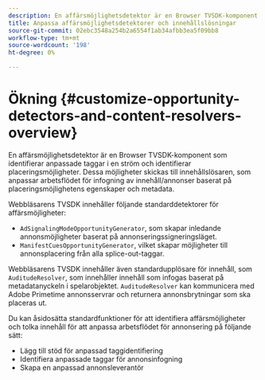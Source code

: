 ```yaml
---
description: En affärsmöjlighetsdetektor är en Browser TVSDK-komponent som identifierar anpassade taggar i en ström och identifierar placeringsmöjligheter. Dessa möjligheter skickas till innehållslösaren, som anpassar arbetsflödet för infogning av innehåll/annonser baserat på placeringsmöjlighetens egenskaper och metadata.
title: Anpassa affärsmöjlighetsdetektorer och innehållslösningar
source-git-commit: 02ebc3548a254b2a6554f1ab34afbb3ea5f09bb8
workflow-type: tm+mt
source-wordcount: '198'
ht-degree: 0%

---
```


# Ökning {#customize-opportunity-detectors-and-content-resolvers-overview}

En affärsmöjlighetsdetektor är en Browser TVSDK-komponent som identifierar anpassade taggar i en ström och identifierar placeringsmöjligheter. Dessa möjligheter skickas till innehållslösaren, som anpassar arbetsflödet för infogning av innehåll/annonser baserat på placeringsmöjlighetens egenskaper och metadata.

Webbläsarens TVSDK innehåller följande standarddetektorer för affärsmöjligheter:

* `AdSignalingModeOpportunityGenerator`, som skapar inledande annonsmöjligheter baserat på annonseringssigneringsläget.
* `ManifestCuesOpportunityGenerator`, vilket skapar möjligheter till annonsplacering från alla splice-out-taggar.

Webbläsarens TVSDK innehåller även standardupplösare för innehåll, som `AuditudeResolver`, som innehåller innehåll som infogas baserat på metadatanyckeln i spelarobjektet. `AuditudeResolver` kan kommunicera med Adobe Primetime annonsservrar och returnera annonsbrytningar som ska placeras ut.

Du kan åsidosätta standardfunktioner för att identifiera affärsmöjligheter och tolka innehåll för att anpassa arbetsflödet för annonsering på följande sätt:

* Lägg till stöd för anpassad taggidentifiering
* Identifiera anpassade taggar för annonsinfogning
* Skapa en anpassad annonsleverantör
